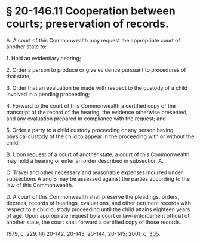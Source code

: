 # § 20-146.11 Cooperation between courts; preservation of records.

<p>A. A court of this Commonwealth may request the appropriate court of another state to:</p><p>1. Hold an evidentiary hearing;</p><p>2. Order a person to produce or give evidence pursuant to procedures of that state;</p><p>3. Order that an evaluation be made with respect to the custody of a child involved in a pending proceeding;</p><p>4. Forward to the court of this Commonwealth a certified copy of the transcript of the record of the hearing, the evidence otherwise presented, and any evaluation prepared in compliance with the request; and</p><p>5. Order a party to a child custody proceeding or any person having physical custody of the child to appear in the proceeding with or without the child.</p><p>B. Upon request of a court of another state, a court of this Commonwealth may hold a hearing or enter an order described in subsection A.</p><p>C. Travel and other necessary and reasonable expenses incurred under subsections A and B may be assessed against the parties according to the law of this Commonwealth.</p><p>D. A court of this Commonwealth shall preserve the pleadings, orders, decrees, records of hearings, evaluations, and other pertinent records with respect to a child custody proceeding until the child attains eighteen years of age. Upon appropriate request by a court or law-enforcement official of another state, the court shall forward a certified copy of those records.</p><p>1979, c. 229, §§ 20-142, 20-143, 20-144, 20-145; 2001, c. <a href='http://lis.virginia.gov/cgi-bin/legp604.exe?011+ful+CHAP0305'>305</a>.</p>
